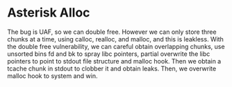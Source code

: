 # Asterisk Alloc

The bug is UAF, so we can double free. However we can only store three chunks at a time, using calloc, realloc, and malloc, and this is leakless. With the double free vulnerability, we can careful obtain overlapping chunks, use unsorted bins fd and bk to spray libc pointers, partial overwrite the libc pointers to point to stdout file structure and malloc hook. Then we obtain a tcache chunk in stdout to clobber it and obtain leaks. Then, we overwrite malloc hook to system and win.
